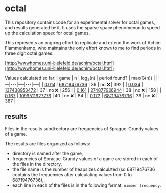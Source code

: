 # octal
This repository contains code for an experimental solver for octal games, and results generated by it.
It uses the sparse space phenomenon to speed up the calculation speed for octal games.

This represents an ongoing effort to replicate and extend the work of Achim Flammenkamp, who maintains the only effort known to me to find periods in three digit octal games.

[http://wwwhomes.uni-bielefeld.de/achim/octal.html](http://wwwhomes.uni-bielefeld.de/achim/octal.html)

Values calculated so far:
| game | n | log<sub>2</sub>(n) | period found? | max(G(n)) | 
|---|---|---|---|---|
| [0.014](results/0.014) | [68719476736](results/0.014/68719476736) | 36 | no :x: | 392 |
| [0.034](results/0.034) | [137438953472](results/0.034/137438953472) | 37 | no :x: | 256 |
| [0.161](results/0.161) | [274877906944](results/0.161/274877906944) | 38 | no :x: | 158 |
| [0.167](results/0.167) | [1099511627776](results/0.167/1099511627776) | 40 | no :x: | 64 |
| [0.172](results/0.172) | [68719476736](results/0.172/68719476736) | 36 | no :x: | 387 |

## results
Files in the results subdirectory are frequencies of Sprague-Grundy values of a game.

The results are files organized as follows:
* directory is named after the game,
* frequencies of Sprague-Grundy values of a game are stored in each of the files in the directory,
* the file name is the number of heapsizes calculated (so 68719476736 contains the frequencies after calculating values from 0 to 68719476736),,
* each line in each of the files is in the following format: ```nimber frequency```.
